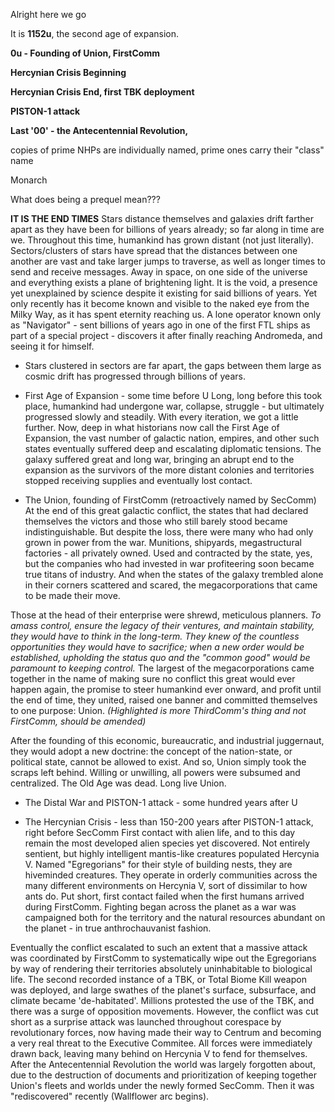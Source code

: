 Alright here we go

It is **1152u**, the second age of expansion.







**0u - Founding of Union, FirstComm**

**Hercynian Crisis Beginning**

**Hercynian Crisis End, first TBK deployment**

**PISTON-1 attack**

**Last '00' - the Antecentennial Revolution,**

copies of prime NHPs are individually named, prime ones carry their "class" name


Monarch




What does being a prequel mean???

**IT IS THE END TIMES**
Stars distance themselves and galaxies drift farther apart as they have been for billions of years already; so far along in time are we.
Throughout this time, humankind has grown distant (not just literally). Sectors/clusters of stars have spread that the distances between one another are vast and take larger jumps to traverse, as well as longer times to send and receive messages. Away in space, on one side of the universe and everything exists a plane of brightening light. It is the void, a presence yet unexplained by science despite it existing for said billions of years. Yet only recently has it become known and visible to the naked eye from the Milky Way, as it has spent eternity reaching us. A lone operator known only as "Navigator" - sent billions of years ago in one of the first FTL ships as part of a special project - discovers it after finally reaching Andromeda, and seeing it for himself. 

- Stars clustered in sectors are far apart, the gaps between them large as cosmic drift has progressed through billions of years.




- First Age of Expansion - some time before U
Long, long before this took place, humankind had undergone war, collapse, struggle - but ultimately progressed slowly and steadily. With every iteration, we got a little further. Now, deep in what historians now call the First Age of Expansion, the vast number of galactic nation, empires, and other such states eventually suffered deep and escalating diplomatic tensions. The galaxy suffered great and long war, bringing an abrupt end to the expansion as the survivors of the more distant colonies and territories stopped receiving supplies and eventually lost contact.

- The Union, founding of FirstComm (retroactively named by SecComm)
At the end of this great galactic conflict, the states that had declared themselves the victors and those who still barely stood became indistinguishable. But despite the loss, there were many who had only grown in power from the war. Munitions, shipyards, megastructural factories - all privately owned. Used and contracted by the state, yes, but the companies who had invested in war profiteering soon became true titans of industry. And when the states of the galaxy trembled alone in their corners scattered and scared, the megacorporations that came to be made their move.

Those at the head of their enterprise were shrewd, meticulous planners. *To amass control, ensure the legacy of their ventures, and maintain stability, they would have to think in the long-term. They knew of the countless opportunities they would have to sacrifice; when a new order would be established, upholding the status quo and the "common good" would be paramount to keeping control.* The largest of the megacorporations came together in the name of making sure no conflict this great would ever happen again, the promise to steer humankind ever onward, and profit until the end of time, they united, raised one banner and committed themselves to one purpose: Union. *(Highlighted is more ThirdComm's thing and not FirstComm, should be amended)*

After the founding of this economic, bureaucratic, and industrial juggernaut, they would adopt a new doctrine: the concept of the nation-state, or political state, cannot be allowed to exist. And so, Union simply took the scraps left behind. Willing or unwilling, all powers were subsumed and centralized. The Old Age was dead. Long live Union.

- The Distal War and PISTON-1 attack - some hundred years after U


- The Hercynian Crisis - less than 150-200 years after PISTON-1 attack, right before SecComm
First contact with alien life, and to this day remain the most developed alien species yet discovered. Not entirely sentient, but highly intelligent mantis-like creatures populated Hercynia V. Named "Egregorians" for their style of building nests, they are hiveminded creatures. They operate in orderly communities across the many different environments on Hercynia V, sort of dissimilar to how ants do. Put short, first contact failed when the first humans arrived during FirstComm. Fighting began across the planet as a war was campaigned both for the territory and the natural resources abundant on the planet - in true anthrochauvanist fashion.

Eventually the conflict escalated to such an extent that a massive attack was coordinated by FirstComm to systematically wipe out the Egregorians by way of rendering their territories absolutely uninhabitable to biological life. The second recorded instance of a TBK, or Total Biome Kill weapon was deployed, and large swathes of the planet's surface, subsurface, and climate became 'de-habitated'. Millions protested the use of the TBK, and there was a surge of opposition movements. However, the conflict was cut short as a surprise attack was launched throughout corespace by revolutionary forces, now having made their way to Centrum and becoming a very real threat to the Executive Commitee. All forces were immediately drawn back, leaving many behind on Hercynia V to fend for themselves. After the Antecentennial Revolution the world was largely forgotten about, due to the destruction of documents and prioritization of keeping together Union's fleets and worlds under the newly formed SecComm. Then it was "rediscovered" recently (Wallflower arc begins).

